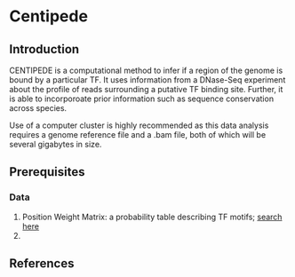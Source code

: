 # Centipede

## Introduction
CENTIPEDE is a computational method to infer if a region of the genome is bound by a particular TF. It uses information from a DNase-Seq experiment about the profile of reads surrounding a putative TF binding site. Further, it is able to incorporoate prior information such as sequence conservation across species.

Use of a computer cluster is highly recommended as this data analysis requires a genome reference file and a .bam file, both of which will be several gigabytes in size. 
## Prerequisites

### Data
1. Position Weight Matrix: a probability table describing TF motifs; [search here](https://ccg.vital-it.ch/pwmtools/pwmbrowse.html)
2. 

## References
